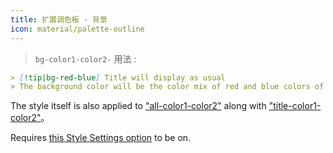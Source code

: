 ```yaml
---
title: 扩展调色板 - 背景
icon: material/palette-outline
---
```

> `bg-color1-color2-`
用法 :

```md
> [!tip|bg-red-blue] Title will display as usual
> The background color will be the color mix of red and blue colors of this theme
```

The style itself is also applied to ["all-color1-color2"](../combined-styling/page-10.md)
along with ["title-color1-color2"](../title-styling/page-10.md)。

Requires [this Style Settings option](../../Style6Settings/Editor/Accent-Colors/index.md#enabled-extended-color-palette) 
to be on.

